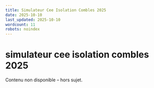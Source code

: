 ```yaml
---
title: Simulateur Cee Isolation Combles 2025
date: 2025-10-10
last_updated: 2025-10-10
wordcount: 11
robots: noindex
---
```


# simulateur cee isolation combles 2025

Contenu non disponible – hors sujet.